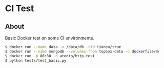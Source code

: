 CI Test
=======

About
-----

Basic Docker test on some CI environments.

```bash
$ docker run --name data -v /data/db -tid tianon/true
$ docker run --name mongodb --volumes-from topbox-data -d dockerfile/mongodb
$ docker run -p 80:80 -d ateoto/http-test
$ python tests/test_basic.py
```